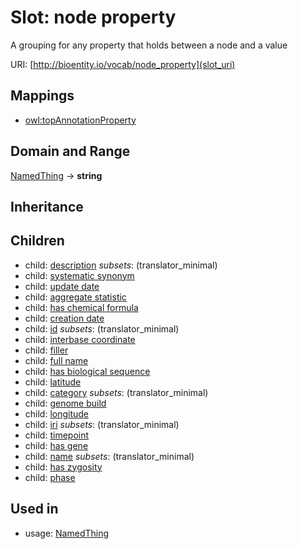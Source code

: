 # Slot: node property


A grouping for any property that holds between a node and a value

URI: [http://bioentity.io/vocab/node_property](slot_uri)
## Mappings

 * [owl:topAnnotationProperty](http://purl.obolibrary.org/obo/owl_topAnnotationProperty)
## Domain and Range

[NamedThing](NamedThing.md) -> **string**
## Inheritance

## Children

 *  child: [description](description.md) *subsets*: (translator_minimal)
 *  child: [systematic synonym](systematic_synonym.md)
 *  child: [update date](update_date.md)
 *  child: [aggregate statistic](aggregate_statistic.md)
 *  child: [has chemical formula](has_chemical_formula.md)
 *  child: [creation date](creation_date.md)
 *  child: [id](id.md) *subsets*: (translator_minimal)
 *  child: [interbase coordinate](interbase_coordinate.md)
 *  child: [filler](filler.md)
 *  child: [full name](full_name.md)
 *  child: [has biological sequence](has_biological_sequence.md)
 *  child: [latitude](latitude.md)
 *  child: [category](category.md) *subsets*: (translator_minimal)
 *  child: [genome build](genome_build.md)
 *  child: [longitude](longitude.md)
 *  child: [iri](iri.md) *subsets*: (translator_minimal)
 *  child: [timepoint](timepoint.md)
 *  child: [has gene](has_gene.md)
 *  child: [name](name.md) *subsets*: (translator_minimal)
 *  child: [has zygosity](has_zygosity.md)
 *  child: [phase](phase.md)
## Used in

 *  usage: [NamedThing](NamedThing.md)
